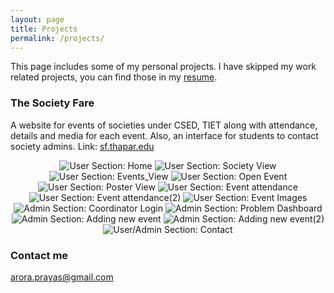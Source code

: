 ```yaml
---
layout: page
title: Projects
permalink: /projects/
---
```


This page includes some of my personal projects.
I have skipped my work related projects, you can find those in my [resume](https://bit.ly/2Y7xSkF). 

### The Society Fare

A website for events of societies under CSED, TIET along with attendance, details and media for each event. Also, an interface for students to contact society admins. Link: [sf.thapar.edu](http://appforms.thapar.edu/sf/)
<div style="text-align:center">
    <img src="https://github.com/prayas-arora/prayas-arora.github.io/raw/master/images/SocietyFair/Home.png" alt="User Section: Home" class="popitup">
    <img src="https://github.com/prayas-arora/prayas-arora.github.io/raw/master/images/SocietyFair/IEEE.png" alt="User Section: Society View" class="popitup">
    <img src="https://github.com/prayas-arora/prayas-arora.github.io/raw/master/images/SocietyFair/IEEE_2.png" alt="User Section: Events_View" class="popitup">
    <img src="https://github.com/prayas-arora/prayas-arora.github.io/raw/master/images/SocietyFair/IEEE_open_event.png" alt="User Section: Open Event" class="popitup">
    <img src="https://github.com/prayas-arora/prayas-arora.github.io/raw/master/images/SocietyFair/IEEE_POSTER.png" alt="User Section: Poster View" class="popitup">
    <img src="https://github.com/prayas-arora/prayas-arora.github.io/raw/master/images/SocietyFair/Event_attendance.png" alt="User Section: Event attendance" class="popitup">
    <img src="https://github.com/prayas-arora/prayas-arora.github.io/raw/master/images/SocietyFair/Event_attendance_1.png" alt="User Section: Event attendance(2)" class="popitup">
    <img src="https://github.com/prayas-arora/prayas-arora.github.io/raw/master/images/SocietyFair/Event_images.png" alt="User Section: Event Images" class="popitup">
    <img src="https://github.com/prayas-arora/prayas-arora.github.io/raw/master/images/SocietyFair/Coordinator_Login.png" alt="Admin Section: Coordinator Login" class="popitup">
    <img src="https://github.com/prayas-arora/prayas-arora.github.io/raw/master/images/SocietyFair/Coordinator_Home_Page.png" alt="Admin Section: Problem Dashboard" class="popitup">
    <img src="https://github.com/prayas-arora/prayas-arora.github.io/raw/master/images/SocietyFair/Adding_new_event.png" alt="Admin Section: Adding new event" class="popitup">
    <img src="https://github.com/prayas-arora/prayas-arora.github.io/raw/master/images/SocietyFair/New_event_2.png" alt="Admin Section: Adding new event(2)" class="popitup">
    <img src="https://github.com/prayas-arora/prayas-arora.github.io/raw/master/images/SocietyFair/Contact.png" alt="User/Admin Section: Contact" class="popitup">
</div>

### Contact me

[arora.prayas@gmail.com](mailto:arora.prayas@gmail.com)
